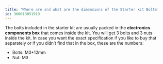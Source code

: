 ```yaml
---
title: "Where are and what are the dimensions of the Starter kit Bolts?"
id: 360013051919
---
```


The bolts included in the starter kit are usually packed in the **electronics components box** that comes inside the kit. You will get 3 bolts and 3 nuts inside the kit. In case you want the exact specification if you like to buy that separately or if you didn’t find that in the box, these are the numbers:

* Bolts: M3*12mm</li>
* Nut: M3</li>
